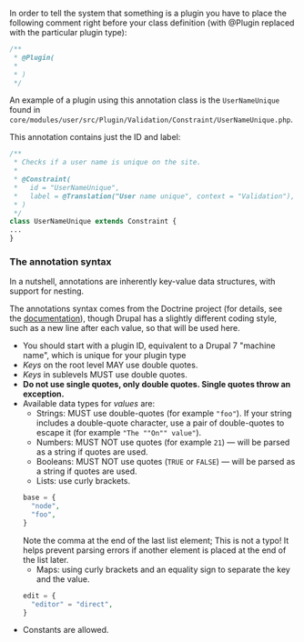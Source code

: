 In order to tell the system that something is a plugin you have to place the following comment right before your class definition (with @Plugin replaced with the particular plugin type):

```php
/**
 * @Plugin(
 *
 * )
 */

```

An example of a plugin using this annotation class is the `UserNameUnique` found in `core/modules/user/src/Plugin/Validation/Constraint/UserNameUnique.php`.

This annotation contains just the ID and label:

```php
/**
 * Checks if a user name is unique on the site.
 *
 * @Constraint(
 *   id = "UserNameUnique",
 *   label = @Translation("User name unique", context = "Validation"),
 * )
 */
class UserNameUnique extends Constraint {
...
}

```

### The annotation syntax

In a nutshell, annotations are inherently key-value data structures, with support for nesting.

The annotations syntax comes from the Doctrine project (for details, see the [documentation](https://www.doctrine-project.org/projects/doctrine-orm/en/2.6/reference/annotations-reference.html)), though Drupal has a slightly different coding style, such as a new line after each value, so that will be used here.

* You should start with a plugin ID, equivalent to a Drupal 7 "machine name", which is unique for your plugin type
* _Keys_ on the root level MAY use double quotes.
* _Keys_ in sublevels MUST use double quotes.
* **Do not use single quotes, only double quotes. Single quotes throw an exception.**
* Available data types for _values_ are:  
   * Strings: MUST use double-quotes (for example `"foo"`). If your string includes a double-quote character, use a pair of double-quotes to escape it (for example `"The ""On"" value"`).  
   * Numbers: MUST NOT use quotes (for example `21`) — will be parsed as a string if quotes are used.  
   * Booleans: MUST NOT use quotes (`TRUE` or `FALSE`) — will be parsed as a string if quotes are used.  
   * Lists: use curly brackets.  
   ```php  
   base = {  
     "node",  
     "foo",  
   }  
   ```  
   Note the comma at the end of the last list element; This is not a typo! It helps prevent parsing errors if another element is placed at the end of the list later.  
   * Maps: using curly brackets and an equality sign to separate the key and the value.  
   ```php  
   edit = {  
     "editor" = "direct",  
   }  
   ```
* Constants are allowed.